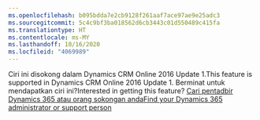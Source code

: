 ```yaml
---
ms.openlocfilehash: b095bdda7e2cb9128f261aaf7ace97ae9e25adc3
ms.sourcegitcommit: 5c4c9bf3ba018562d6cb3443c01d550489c415fa
ms.translationtype: HT
ms.contentlocale: ms-MY
ms.lasthandoff: 10/16/2020
ms.locfileid: "4069989"
---
```

<span data-ttu-id="464e0-101">Ciri ini disokong dalam Dynamics CRM Online 2016 Update 1.</span><span class="sxs-lookup"><span data-stu-id="464e0-101">This feature is supported in Dynamics CRM Online 2016 Update 1.</span></span> <span data-ttu-id="464e0-102">Berminat untuk mendapatkan ciri ini?</span><span class="sxs-lookup"><span data-stu-id="464e0-102">Interested in getting this feature?</span></span> [<span data-ttu-id="464e0-103">Cari pentadbir Dynamics 365 atau orang sokongan anda</span><span class="sxs-lookup"><span data-stu-id="464e0-103">Find your Dynamics 365 administrator or support person</span></span>](https://docs.microsoft.com/dynamics365/customerengagement/on-premises/basics/find-administrator-support)
